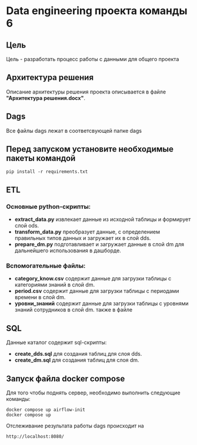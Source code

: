 # Data engineering проекта команды 6

## Цель
Цель - разработать процесс работы с данными для общего проекта

## Архитектура решения
Описание архитектуры решения проекта описывается в файле **"Архитектура решения.docx"**.

## Dags
Все файлы dags лежат в соответсвующей папке dags

## Перед запуском установите необходимые пакеты командой
```
pip install -r requirements.txt
```
## ETL
### Основные python-скрипты:
- **extract_data.py** извлекает данные из исходной таблицы и формирует слой ods.
- **transform_data.py** преобразует данные, с определением правильных типов данных и загружает их в слой dds.
- **prepare_dm.py** подготавливает и загружает данные в слой dm для дальнейшего использования в дашборде. 
### Вспомогательные файлы: 
- **category_know.csv** содержит данные для загрузки таблицы с категориями знаний в слой dm.
- **period.csv** содержит данные для загрузки таблицы с периодами времени в слой dm.
- **уровни_знаний** содержит данные для загрузки таблицы с уровнями знаний сотрудников в слой dm.
также в файле 

## SQL

Данные каталог содержит sql-скрипты:

- **create_dds.sql** для создания таблиц для слоя dds.
- **create_dm.sql** для создания таблиц для слоя dm.

## Запуск файла docker compose
Для того чтобы поднять сервер, необходимо выполнить следующие команды: 

```
docker compose up airflow-init
docker compose up
```
Отслеживание результата работы dags происходит на 
```
http://localhost:8080/
```
